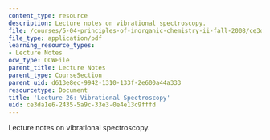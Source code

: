 ```yaml
---
content_type: resource
description: Lecture notes on vibrational spectroscopy.
file: /courses/5-04-principles-of-inorganic-chemistry-ii-fall-2008/ce3da1e624355a9c33e30e4e13c9fffd_lecture_26.pdf
file_type: application/pdf
learning_resource_types:
- Lecture Notes
ocw_type: OCWFile
parent_title: Lecture Notes
parent_type: CourseSection
parent_uid: d613e8ec-9942-1310-133f-2e600a44a333
resourcetype: Document
title: 'Lecture 26: Vibrational Spectroscopy'
uid: ce3da1e6-2435-5a9c-33e3-0e4e13c9fffd
---
```

Lecture notes on vibrational spectroscopy.

